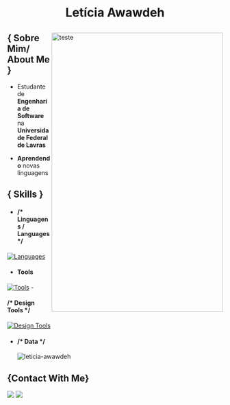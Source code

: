 <h1 align="center"> Letícia Awawdeh</h1>

<div>
<img align="right" width="400"  height="650" alt="teste" src="https://2.bp.blogspot.com/-VcyKW20HTxw/V2MdeUctlvI/AAAAAAAAb3U/ucWxUVeR--ALd7cHKNz1B9YbU3ZsrqlDACLcB/s640/Caspar%2BDavid%2BFriedrich%2B-%2BWanderer%2Babove%2Bthe%2BSea%2Bof%2BFog%252C%2B1818.jpg"/>

<h2> { Sobre Mim/ About Me } </h2>

- Estudante de **Engenharia de Software** na **Universidade Federal de Lavras**

- **Aprendendo** novas linguagens

<h2>{ Skills }</h2>

   - <h4> /* Linguagens / Languages */ </h4>
[![Languages](https://skillicons.dev/icons?i=py,java,javascript,nodejs&perline=4)](https://skillicons.dev)
   - <h4> Tools </h4>
[![Tools](https://skillicons.dev/icons?i=vscode,git,mysql,css,html&perline=4)](https://skillicons.dev)
 -<h4> /* Design Tools */ </h4>
 [![Design Tools](https://skillicons.dev/icons?i=figma)](https://skillicons.dev)
    
- <h4> /* Data */ </h4>
    <p><img align="center"
    src="https://github-readme-stats.vercel.app/api/top-langs?username=leticia-awawdeh&show_icons=true&locale=en&bg_color=0d1117&text_color=ffffff&layout=compact"
    alt="leticia-awawdeh" 
    bg_color=#808080/></p>

<h2> {Contact With Me} </h2>
    <a href = "leticiaawawdeh@gmail.com"><img src="https://img.shields.io/badge/Gmail-D14836?style=for-the-badge&logo=gmail&logoColor=white" target="_blank"></a>
  <a href="https://www.linkedin.com/in/let%C3%ADcia-cardoso-02bb40235/" target="_blank"><img src="https://img.shields.io/badge/-LinkedIn-%230077B5?style=for-the-badge&logo=linkedin&logoColor=white" target="_blank"></a>
   <br> </br>

   
</div>
